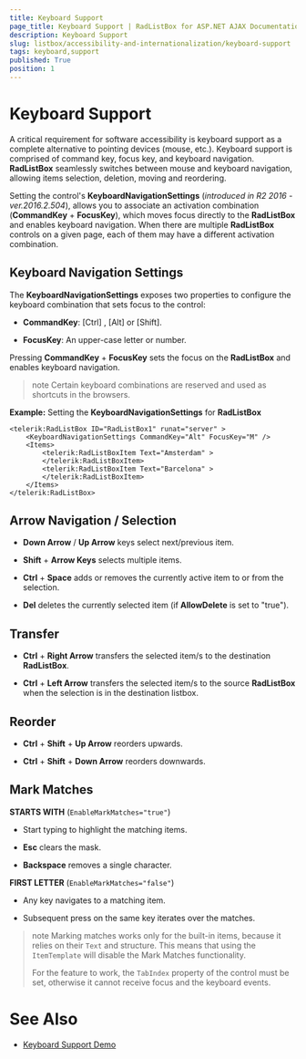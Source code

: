 ```yaml
---
title: Keyboard Support
page_title: Keyboard Support | RadListBox for ASP.NET AJAX Documentation
description: Keyboard Support
slug: listbox/accessibility-and-internationalization/keyboard-support
tags: keyboard,support
published: True
position: 1
---
```


# Keyboard Support

A critical requirement for software accessibility is keyboard support as a complete alternative to pointing devices (mouse, etc.). Keyboard support is comprised of command key, focus key, and keyboard navigation. **RadListBox** seamlessly switches between mouse and keyboard navigation, allowing items selection, deletion, moving and reordering.

Setting the control's **KeyboardNavigationSettings** (*introduced in R2 2016 - ver.2016.2.504*), allows you to associate an activation combination (**CommandKey** + **FocusKey**), which moves focus directly to the **RadListBox** and enables keyboard navigation. When there are multiple **RadListBox** controls on a given page, each of them may have a different activation combination.

## Keyboard Navigation Settings

The **KeyboardNavigationSettings** exposes two properties to configure the keyboard combination that sets focus to the control:

* **CommandKey**: [Ctrl] , [Alt] or [Shift].

* **FocusKey**: An upper-case letter or number.

Pressing **CommandKey** + **FocusKey** sets the focus on the **RadListBox** and enables keyboard navigation.

>note Certain keyboard combinations are reserved and used as shortcuts in the browsers.
>

**Example:** Setting the **KeyboardNavigationSettings** for **RadListBox**

````ASPNET
<telerik:RadListBox ID="RadListBox1" runat="server" >
	<KeyboardNavigationSettings CommandKey="Alt" FocusKey="M" />
	<Items>
		<telerik:RadListBoxItem Text="Amsterdam" >
		</telerik:RadListBoxItem>
		<telerik:RadListBoxItem Text="Barcelona" >
		</telerik:RadListBoxItem>
	</Items>
</telerik:RadListBox>
````


## Arrow Navigation / Selection

* **Down Arrow** / **Up Arrow** keys select next/previous item.

* **Shift** + **Arrow Keys** selects multiple items.

* **Ctrl** + **Space** adds or removes the currently active item to or from the selection.

* **Del** deletes the currently selected item (if **AllowDelete** is set to "true").

## Transfer

* **Ctrl** + **Right Arrow** transfers the selected item/s to the destination **RadListBox**.

* **Ctrl** + **Left Arrow** transfers the selected item/s to the source **RadListBox** when the selection is in the destination listbox.

## Reorder

* **Ctrl** + **Shift** + **Up Arrow** reorders upwards.

* **Ctrl** + **Shift** + **Down Arrow** reorders downwards.

## Mark Matches

**STARTS WITH** (`EnableMarkMatches="true"`)

* Start typing to highlight the matching items.

* **Esc** clears the mask.

* **Backspace** removes a single character.

**FIRST LETTER** (`EnableMarkMatches="false"`)

* Any key navigates to a matching item.

* Subsequent press on the same key iterates over the matches.

>note Marking matches works only for the built-in items, because it relies on their `Text` and structure. This means that using the `ItemTemplate` will disable the Mark Matches functionality.
>
> For the feature to work, the `TabIndex` property of the control must be set, otherwise it cannot receive focus and the keyboard events.



# See Also

 * [Keyboard Support Demo](https://demos.telerik.com/aspnet-ajax/listbox/examples/functionality/keyboardsupport/defaultcs.aspx)
